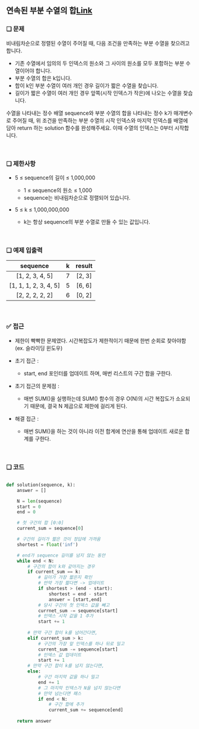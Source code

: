 ## 연속된 부분 수열의 합[Link](https://school.programmers.co.kr/learn/courses/30/lessons/178870)

### ❑ 문제
비내림차순으로 정렬된 수열이 주어질 때, 다음 조건을 만족하는 부분 수열을 찾으려고 합니다.

- 기존 수열에서 임의의 두 인덱스의 원소와 그 사이의 원소를 모두 포함하는 부분 수열이어야 합니다.
- 부분 수열의 합은 k입니다.
- 합이 k인 부분 수열이 여러 개인 경우 길이가 짧은 수열을 찾습니다.
- 길이가 짧은 수열이 여러 개인 경우 앞쪽(시작 인덱스가 작은)에 나오는 수열을 찾습니다.

수열을 나타내는 정수 배열 sequence와 부분 수열의 합을 나타내는 정수 k가 매개변수로 주어질 때, 위 조건을 만족하는 부분 수열의 시작 인덱스와 마지막 인덱스를 배열에 담아 return 하는 solution 함수를 완성해주세요. 이때 수열의 인덱스는 0부터 시작합니다.

<br>

### ❑ 제한사항
- 5 ≤ sequence의 길이 ≤ 1,000,000
    - 1 ≤ sequence의 원소 ≤ 1,000
    - sequence는 비내림차순으로 정렬되어 있습니다.

- 5 ≤ k ≤ 1,000,000,000
    - k는 항상 sequence의 부분 수열로 만들 수 있는 값입니다.


<br>

### ❑ 예제 입출력
| sequence | k | result |
|:-----------------:|:------------:|:------------:|
|[1, 2, 3, 4, 5]|7|[2, 3]|
|[1, 1, 1, 2, 3, 4, 5]|5|[6, 6]|
|[2, 2, 2, 2, 2]|6|[0, 2]|

<br>

### ✅ 접근
- 제한이 빡빡한 문제였다. 시간복잡도가 제한적이기 때문에 한번 순회로 찾아야함(ex. 슬라이딩 윈도우)
- 초기 접근 :
    - start, end 포인터를 업데이트 하며, 매번 리스트의 구간 합을 구한다.

- 초기 접근의 문제점 :
    - 매번 SUM()을 실행하는데 SUM() 함수의 경우 O(N)의 시간 복잡도가 소요되기 때문에, 결국 N 제곱으로 제한에 걸리게 된다.

- 해결 접근 :
    - 매번 SUM()을 하는 것이 아니라 이전 합계에 연산을 통해 업데이트 새로운 합계를 구한다.

<br>

### ❑ 코드

```Python

def solution(sequence, k):
    answer = []

    N = len(sequence)
    start = 0
    end = 0

    # 첫 구간의 합 [0:0]
    current_sum = sequence[0]

    # 구간의 길이가 짧은 것이 정답에 가까움
    shortest = float('inf')

    # end가 sequence 길이를 넘지 않는 동안
    while end < N:
        # 구간의 합이 k와 같아지는 경우
        if current_sum == k:
            # 길이가 가장 짧은지 확인
            # 만약 가장 짧다면 -> 업데이트
            if shortest > (end - start):
                shortest = end - start
                answer = [start,end]
            # 당시 구간의 첫 인덱스 값을 빼고
            currnet_sum -= sequence[start]
            # 인덱스 시작 값을 1 추가
            start += 1
        
        # 만약 구간 합이 k를 넘어간다면,
        elif current_sum > k:
            # 구간의 가장 앞 인덱스를 하나 뒤로 밀고
            current_sum -= sequence[start]
            # 인덱스 값 업데이트
            start += 1
        # 만약 구간 합이 k를 넘지 않는다면,
        else:
            # 구간 마지막 값을 하나 밀고
            end += 1
            # 그 마지막 인덱스가 N을 넘지 않는다면
            # 만약 넘는다면 패스
            if end < N:
                # 구간 합에 추가
                current_sum += sequence[end]
            
    return answer

```